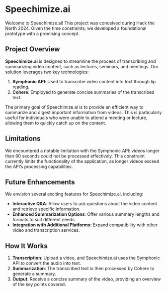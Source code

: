 # Speechimize.ai

Welcome to Speechimize.ai! This project was conceived during Hack the North 2024. Given the time constraints, we developed a foundational prototype with a promising concept. 

## Project Overview

**Speechimize.ai** is designed to streamline the process of transcribing and summarizing video content, such as lectures, seminars, and meetings. Our solution leverages two key technologies:

1. **Symphonic API**: Used to transcribe video content into text through lip reading.
2. **Cohere**: Employed to generate concise summaries of the transcribed text.

The primary goal of Speechimize.ai is to provide an efficient way to summarize and digest important information from videos. This is particularly useful for individuals who were unable to attend a meeting or lecture, allowing them to quickly catch up on the content.

## Limitations

We encountered a notable limitation with the Symphonic API: videos longer than 60 seconds could not be processed effectively. This constraint currently limits the functionality of the application, as longer videos exceed the API’s processing capabilities.

## Future Enhancements

We envision several exciting features for Speechimize.ai, including:

- **Interactive Q&A**: Allow users to ask questions about the video content and retrieve specific information.
- **Enhanced Summarization Options**: Offer various summary lengths and formats to suit different needs.
- **Integration with Additional Platforms**: Expand compatibility with other video and transcription services.

## How It Works

1. **Transcription**: Upload a video, and Speechimize.ai uses the Symphonic API to convert the audio into text.
2. **Summarization**: The transcribed text is then processed by Cohere to generate a summary.
3. **Output**: Receive a concise summary of the video, providing an overview of the key points covered.

